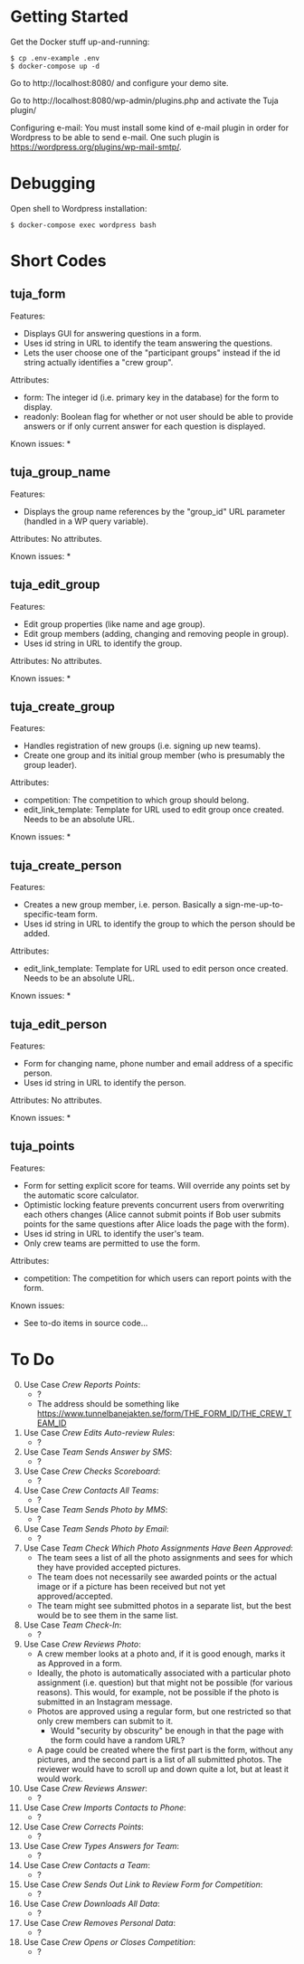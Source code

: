 # Getting Started

Get the Docker stuff up-and-running:

	$ cp .env-example .env
    $ docker-compose up -d

Go to http://localhost:8080/ and configure your demo site.

Go to http://localhost:8080/wp-admin/plugins.php and activate the Tuja plugin/

Configuring e-mail: You must install some kind of e-mail plugin in order for Wordpress 
to be able to send e-mail. One such plugin is https://wordpress.org/plugins/wp-mail-smtp/.

# Debugging

Open shell to Wordpress installation:

    $ docker-compose exec wordpress bash

# Short Codes

## tuja_form

Features:
* Displays GUI for answering questions in a form.
* Uses id string in URL to identify the team answering the questions. 
* Lets the user choose one of the "participant groups" instead if the id string actually identifies a "crew group".

Attributes:
* form: The integer id (i.e. primary key in the database) for the form to display.
* readonly: Boolean flag for whether or not user should be able to provide answers or if only current answer for each question is displayed. 

Known issues:
* 

## tuja_group_name

Features:
* Displays the group name references by the "group_id" URL parameter (handled in a WP query variable).

Attributes:
No attributes.

Known issues:
* 

## tuja_edit_group

Features:
* Edit group properties (like name and age group).
* Edit group members (adding, changing and removing people in group).
* Uses id string in URL to identify the group. 

Attributes:
No attributes.

Known issues:
* 

## tuja_create_group

Features:
* Handles registration of new groups (i.e. signing up new teams).
* Create one group and its initial group member (who is presumably the group leader).

Attributes:
* competition: The competition to which group should belong.
* edit_link_template: Template for URL used to edit group once created. Needs to be an absolute URL.

Known issues:
* 

## tuja_create_person

Features:
* Creates a new group member, i.e. person. Basically a sign-me-up-to-specific-team form.
* Uses id string in URL to identify the group to which the person should be added. 

Attributes:
* edit_link_template: Template for URL used to edit person once created. Needs to be an absolute URL.

Known issues:
* 

## tuja_edit_person

Features:
* Form for changing name, phone number and email address of a specific person.
* Uses id string in URL to identify the person. 

Attributes:
No attributes.

Known issues:
* 

## tuja_points

Features:
* Form for setting explicit score for teams. Will override any points set by the automatic score calculator.
* Optimistic locking feature prevents concurrent users from overwriting each others changes (Alice cannot submit 
  points if Bob user submits points for the same questions after Alice loads the page with the form). 
* Uses id string in URL to identify the user's team.
* Only crew teams are permitted to use the form. 

Attributes:
* competition: The competition for which users can report points with the form.

Known issues:
* See to-do items in source code... 

    
# To Do

0. Use Case _Crew Reports Points_:
    * ?
    * The address should be something like https://www.tunnelbanejakten.se/form/THE_FORM_ID/THE_CREW_TEAM_ID
0. Use Case _Crew Edits Auto-review Rules_:
    * ?
0. Use Case _Team Sends Answer by SMS_:
    * ?
0. Use Case _Crew Checks Scoreboard_:
    * ?
0. Use Case _Crew Contacts All Teams_:
    * ?
0. Use Case _Team Sends Photo by MMS_:
    * ?
0. Use Case _Team Sends Photo by Email_:
    * ?
0. Use Case _Team Check Which Photo Assignments Have Been Approved_:
    * The team sees a list of all the photo assignments and sees for which they have provided accepted pictures.
    * The team does not necessarily see awarded points or the actual image or if a picture has been received but not yet approved/accepted.
    * The team might see submitted photos in a separate list, but the best would be to see them in the same list.
0. Use Case _Team Check-In_:
    * ?
0. Use Case _Crew Reviews Photo_:
    * A crew member looks at a photo and, if it is good enough, marks it as Approved in a form.
    * Ideally, the photo is automatically associated with a particular photo assignment (i.e. question) but that might
      not be possible (for various reasons). This would, for example, not be possible if the photo is submitted in
      an Instagram message.
    * Photos are approved using a regular form, but one restricted so that only crew members can submit to it.
      * Would "security by obscurity" be enough in that the page with the form could have a random URL?
    * A page could be created where the first part is the form, without any pictures, and the second part is a list of
      all submitted photos. The reviewer would have to scroll up and down quite a lot, but at least it would work.
0. Use Case _Crew Reviews Answer_:
    * ?
0. Use Case _Crew Imports Contacts to Phone_:
    * ?
0. Use Case _Crew Corrects Points_:
    * ?
0. Use Case _Crew Types Answers for Team_:
    * ?
0. Use Case _Crew Contacts a Team_:
    * ?
0. Use Case _Crew Sends Out Link to Review Form for Competition_:
    * ?
0. Use Case _Crew Downloads All Data_:
    * ?
0. Use Case _Crew Removes Personal Data_:
    * ?
0. Use Case _Crew Opens or Closes Competition_:
    * ?
